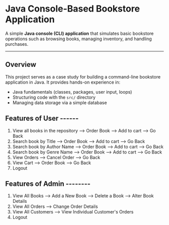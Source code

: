 # Java Console-Based Bookstore Application

A simple **Java console (CLI) application** that simulates basic bookstore operations such as browsing books, managing inventory, and handling purchases.

---

##  Overview

This project serves as a case study for building a command-line bookstore application in Java. It provides hands-on experience in:

- Java fundamentals (classes, packages, user input, loops)
- Structuring code with the `src/` directory
- Managing data storage via a simple database

##  Features of User ------
  1) View all books in the repository
  	--> Order Book
   	--> Add to cart
    	--> Go Back
  2) Search book by Title
    	--> Order Book
    	--> Add to cart
    	--> Go Back
  3) Search book by Author Name
    	--> Order Book
    	--> Add to cart
    	--> Go Back
  4) Search book by Genre Name
    	--> Order Book
    	--> Add to cart
    	--> Go Back
  5) View Orders
    	--> Cancel Order
    	--> Go Back
  6) View Cart
    	--> Order Book
    	--> Go Back
  7) Logout

##  Features of Admin --------
  1) View All Books
   	 --> Add a New Book
  	 --> Delete a Book
   	 --> Alter Book Details
  2) View All Orders
   	 --> Change Order Details
  3) View All Customers
   	 --> View Individual Customer's Orders
  4) Logout
     

